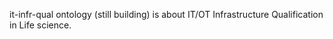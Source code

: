 it-infr-qual ontology (still building) is about IT/OT Infrastructure Qualification in Life science.
